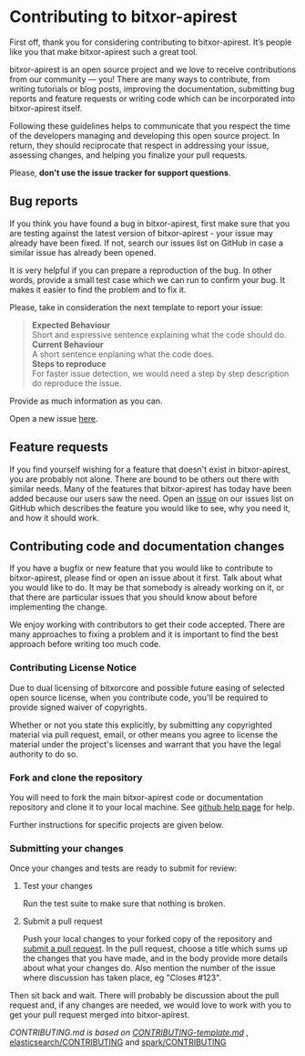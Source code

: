# Contributing to bitxor-apirest

First off, thank you for considering contributing to bitxor-apirest.
It’s people like you that make bitxor-apirest such a great tool.

bitxor-apirest is an open source project and we love to receive contributions from
our community — you! There are many ways to contribute, from writing tutorials or blog
posts, improving the documentation, submitting bug reports and feature requests or
writing code which can be incorporated into bitxor-apirest itself.

Following these guidelines helps to communicate that you respect the time of
the developers managing and developing this open source project. In return,
they should reciprocate that respect in addressing your issue, assessing changes,
and helping you finalize your pull requests.

Please, **don't use the issue tracker for support questions**.

## Bug reports

If you think you have found a bug in bitxor-apirest, first make sure that you
are testing against the latest version of bitxor-apirest - your issue may already
have been fixed. If not, search our issues list on GitHub in case a similar
issue has already been opened.

It is very helpful if you can prepare a reproduction of the bug. In other words,
provide a small test case which we can run to confirm your bug. It makes it easier to
find the problem and to fix it.

Please, take in consideration the next template to report your issue:

> **Expected Behaviour**\
> Short and expressive sentence explaining what the code should do.\
> **Current Behaviour**\
> A short sentence enplaning what the code does. \
> **Steps to reproduce**\
> For faster issue detection, we would need a step by step description do reproduce the issue.


Provide as much information as you can.

Open a new issue [here][github-issues].

## Feature requests

If you find yourself wishing for a feature that doesn't exist in bitxor-apirest,
you are probably not alone. There are bound to be others out there with similar
needs. Many of the features that bitxor-apirest has today have been added because
our users saw the need. Open an [issue][github-issues] on our issues list on GitHub which describes
the feature you would like to see, why you need it, and how it should work.

## Contributing code and documentation changes

If you have a bugfix or new feature that you would like to contribute to bitxor-apirest, please find or open an issue
about it first. Talk about what you would like to do. It may be that somebody is already working on it, or that there
are particular issues that you should know about before implementing the change.

We enjoy working with contributors to get their code accepted. There are many approaches to fixing a problem and it is
important to find the best approach before writing too much code.

### Contributing License Notice

Due to dual licensing of bitxorcore and possible future easing of selected open source license, when you contribute code,
you'll be required to provide signed waiver of copyrights.

Whether or not you state this explicitly, by submitting any copyrighted material via pull request, email, or other means
you agree to license the material under the project's licenses and warrant that you have the legal authority to do so.

### Fork and clone the repository

You will need to fork the main bitxor-apirest code or documentation repository and clone
it to your local machine. See [github help page](https://help.github.com/articles/fork-a-repo/) for help.

Further instructions for specific projects are given below.

### Submitting your changes

Once your changes and tests are ready to submit for review:

1. Test your changes

    Run the test suite to make sure that nothing is broken.

2. Submit a pull request

    Push your local changes to your forked copy of the repository and [submit a pull request](https://help.github.com/articles/about-pull-requests/). In the pull request, choose a title which sums up the changes that you have made, and in the body provide more details about what your changes do. Also mention the number of the issue where discussion has taken place, eg "Closes #123".

Then sit back and wait. There will probably be discussion about the pull request and, if any changes are needed, we would love to work with you to get your pull request merged into bitxor-apirest.

*CONTRIBUTING.md is based on [CONTRIBUTING-template.md](https://github.com/nayafia/contributing-template/blob/master/CONTRIBUTING-template.md)* , [elasticsearch/CONTRIBUTING](https://github.com/elastic/elasticsearch/blob/master/CONTRIBUTING.md) and [spark/CONTRIBUTING](https://github.com/apache/spark/blob/master/CONTRIBUTING.md)

[pull-request]: https://help.github.com/articles/about-pull-requests/
[github-issues]: https://github.com/bitxorcorp/bitxor-apirest/issues
